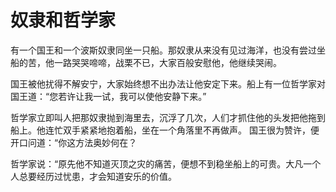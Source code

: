 # 奴隶和哲学家

有一个国王和一个波斯奴隶同坐一只船。那奴隶从来没有见过海洋，也没有尝过坐船的苦，他一路哭哭啼啼，战栗不已，大家百般安慰他，他继续哭闹。


  国王被他扰得不解安宁，大家始终想不出办法让他安定下来。船上有一位哲学家对国王道：“您若许让我一试，我可以使他安静下来。”  

  哲学家立即叫人把那奴隶抛到海里去，沉浮了几次，人们才抓住他的头发把他拖到船上。他连忙双手紧紧地抱着船，坐在一个角落里不再做声。 国王很为赞许，便开口问道：“你这方法奥妙何在？


  哲学家说：“原先他不知道灭顶之灾的痛苦，便想不到稳坐船上的可贵。大凡一个人总要经历过忧患，才会知道安乐的价值。
  